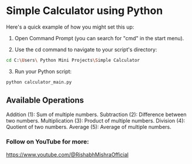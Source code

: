 # Simple Calculator using Python

Here's a quick example of how you might set this up:

1. Open Command Prompt (you can search for "cmd" in the start menu).

2. Use the cd command to navigate to your script's directory:
```bash
cd C:\Users\ Python Mini Projects\Simple Calculator
```
3. Run your Python script:
```bash
python calculator_main.py
```

## Available Operations

Addition (1): Sum of multiple numbers.
Subtraction (2): Difference between two numbers.
Multiplication (3): Product of multiple numbers.
Division (4): Quotient of two numbers.
Average (5): Average of multiple numbers.

### Follow on YouTube for more:
https://www.youtube.com/@RishabhMishraOfficial 
